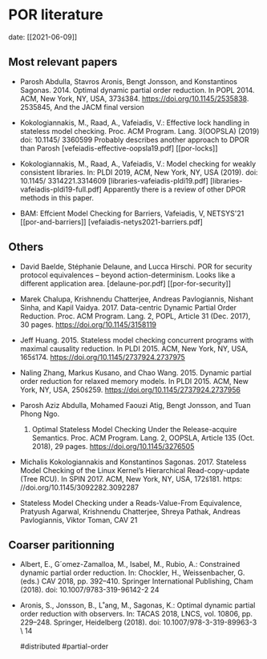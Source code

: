 # POR literature

date: [[2021-06-09]]


## Most relevant papers
* Parosh Abdulla, Stavros Aronis, Bengt Jonsson, and Konstantinos Sagonas. 2014.
  Optimal dynamic partial order reduction. In POPL 2014. ACM, New York, NY, USA,
  373ś384. https://doi.org/10.1145/2535838. 2535845, And the JACM final version

* Kokologiannakis, M., Raad, A., Vafeiadis, V.: Effective lock handling in
  stateless model checking. Proc. ACM Program. Lang. 3(OOPSLA) (2019) doi:
  10.1145/ 3360599 
	Probably describes another approach to DPOR than Parosh
	[vefeiadis-effective-oopsla19.pdf]
  [[por-locks]]

* Kokologiannakis, M., Raad, A., Vafeiadis, V.: Model checking for weakly
  consistent libraries. In: PLDI 2019, ACM, New York, NY, USA (2019). doi:
  10.1145/ 3314221.3314609 
	[libraries-vafeiadis-pldi19.pdf]
  [libraries-vafeiadis-pldi19-full.pdf]
	Apparently there is a review of other DPOR methods in this paper.
  

* BAM: Effcient Model Checking for Barriers, Vafeiadis, V, NETSYS'21
  [[por-and-barriers]]
  [vefaiadis-netys2021-barriers.pdf]

## Others
* David Baelde, Stéphanie Delaune, and Lucca Hirschi. POR for security protocol equivalences – beyond action-determinism.
  Looks like a different application area. 
	[delaune-por.pdf]
	[[por-for-security]]

* Marek Chalupa, Krishnendu Chatterjee, Andreas Pavlogiannis, Nishant Sinha, and
  Kapil Vaidya. 2017. Data-centric Dynamic Partial Order Reduction. Proc. ACM
  Program. Lang. 2, POPL, Article 31 (Dec. 2017), 30 pages.
  https://doi.org/10.1145/3158119 
* Jeff Huang. 2015. Stateless model checking concurrent programs with maximal
  causality reduction. In PLDI 2015. ACM, New York, NY, USA, 165ś174.
  https://doi.org/10.1145/2737924.2737975 
* Naling Zhang, Markus Kusano, and Chao Wang. 2015. Dynamic partial order
  reduction for relaxed memory models. In PLDI 2015. ACM, New York, NY, USA,
  250ś259. https://doi.org/10.1145/2737924.2737956 	
* Parosh Aziz Abdulla, Mohamed Faouzi Atig, Bengt Jonsson, and Tuan Phong Ngo.
  1.    Optimal Stateless Model Checking Under the Release-acquire Semantics.
  Proc. ACM Program. Lang. 2, OOPSLA, Article 135 (Oct. 2018), 29 pages.
  https://doi.org/10.1145/3276505 
* Michalis Kokologiannakis and Konstantinos Sagonas. 2017. Stateless Model
  Checking of the Linux Kernel’s Hierarchical Read-copy-update (Tree RCU). In
  SPIN 2017. ACM, New York, NY, USA, 172ś181. https:
  //doi.org/10.1145/3092282.3092287 
* Stateless Model Checking under a Reads-Value-From Equivalence, Pratyush
  Agarwal, Krishnendu Chatterjee, Shreya Pathak, Andreas Pavlogiannis, Viktor
  Toman,  CAV 21


## Coarser paritionning
* Albert, E., G´omez-Zamalloa, M., Isabel, M., Rubio, A.: Constrained dynamic
  partial order reduction. In: Chockler, H., Weissenbacher, G. (eds.) CAV 2018,
  pp. 392–410. Springer International Publishing, Cham (2018). doi:
  10.1007/9783-319-96142-2 24 
* Aronis, S., Jonsson, B., L˚ang, M., Sagonas, K.: Optimal dynamic partial order
  reduction with observers. In: TACAS 2018, LNCS, vol. 10806, pp. 229–248.
  Springer, Heidelberg (2018). doi: 10.1007/978-3-319-89963-3 \ 14 



	#distributed
#partial-order

